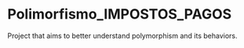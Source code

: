 # Polimorfismo_IMPOSTOS_PAGOS
Project that aims to better understand polymorphism and its behaviors.
